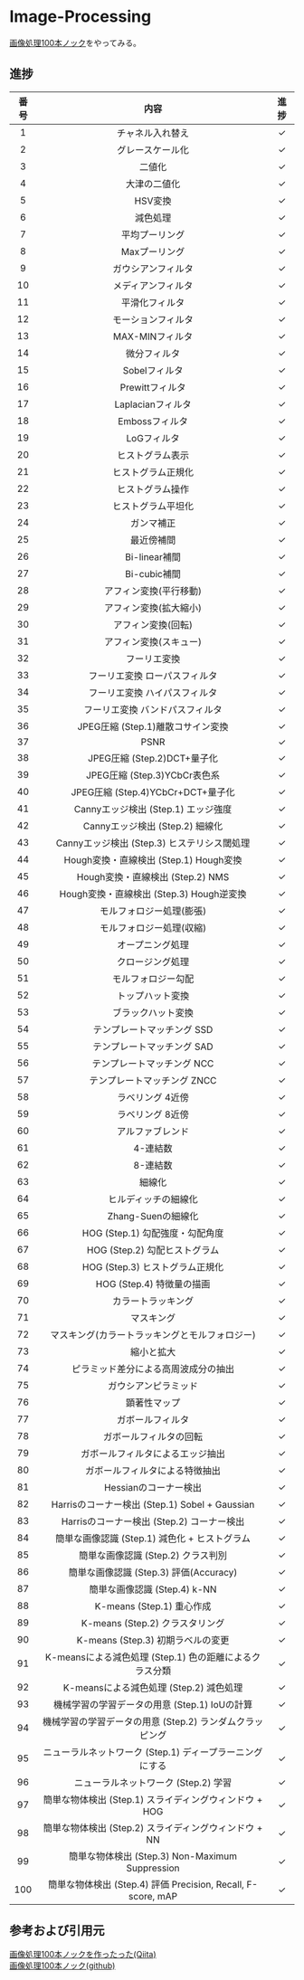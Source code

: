 # Image-Processing
[画像処理100本ノック](https://qiita.com/yoyoyo_/items/2ef53f47f87dcf5d1e14)をやってみる。

## 進捗

| 番号 | 内容 | 進捗 |
|:----:|:----:|:----:|
| 1 | チャネル入れ替え | ✓ |
| 2 | グレースケール化 | ✓ |
| 3 | 二値化 | ✓ |
| 4 | 大津の二値化 | ✓ |
| 5 | HSV変換 | ✓ |
| 6 | 減色処理 | ✓ |
| 7 | 平均プーリング | ✓ |
| 8 | Maxプーリング | ✓ |
| 9 | ガウシアンフィルタ | ✓ |
| 10 | メディアンフィルタ | ✓ |
| 11 | 平滑化フィルタ | ✓ |
| 12 | モーションフィルタ | ✓ |
| 13 | MAX-MINフィルタ | ✓ |
| 14 | 微分フィルタ | ✓ |
| 15 | Sobelフィルタ | ✓ |
| 16 | Prewittフィルタ | ✓ |
| 17 | Laplacianフィルタ | ✓ |
| 18 | Embossフィルタ | ✓ |
| 19 | LoGフィルタ | ✓ |
| 20 | ヒストグラム表示 | ✓ |
| 21 | ヒストグラム正規化 | ✓ |
| 22 | ヒストグラム操作 | ✓ |
| 23 | ヒストグラム平坦化 | ✓ |
| 24 | ガンマ補正 | ✓ |
| 25 | 最近傍補間 | ✓ |
| 26 | Bi-linear補間 | ✓ |
| 27 | Bi-cubic補間 | ✓ |
| 28 | アフィン変換(平行移動) | ✓ |
| 29 | アフィン変換(拡大縮小) | ✓ |
| 30 | アフィン変換(回転) | ✓ |
| 31 | アフィン変換(スキュー) | ✓ |
| 32 | フーリエ変換 | ✓ |
| 33 | フーリエ変換 ローパスフィルタ | ✓ |
| 34 | フーリエ変換 ハイパスフィルタ | ✓ |
| 35 | フーリエ変換 バンドパスフィルタ | ✓ |
| 36 | JPEG圧縮 (Step.1)離散コサイン変換 | ✓ |
| 37 | PSNR | ✓ |
| 38 | JPEG圧縮 (Step.2)DCT+量子化 | ✓ |
| 39 | JPEG圧縮 (Step.3)YCbCr表色系 | ✓ |
| 40 | JPEG圧縮 (Step.4)YCbCr+DCT+量子化 | ✓ |
| 41 | Cannyエッジ検出 (Step.1) エッジ強度 | ✓ |
| 42 | Cannyエッジ検出 (Step.2) 細線化 | ✓ |
| 43 | Cannyエッジ検出 (Step.3) ヒステリシス閾処理 | ✓ |
| 44 | Hough変換・直線検出 (Step.1) Hough変換 | ✓ |
| 45 | Hough変換・直線検出 (Step.2) NMS | ✓ |
| 46 | Hough変換・直線検出 (Step.3) Hough逆変換 | ✓ |
| 47 | モルフォロジー処理(膨張) | ✓ |
| 48 | モルフォロジー処理(収縮) | ✓ |
| 49 | オープニング処理 | ✓ |
| 50 | クロージング処理 | ✓ |
| 51 | モルフォロジー勾配 | ✓ |
| 52 | トップハット変換 | ✓ |
| 53 | ブラックハット変換 | ✓ |
| 54 | テンプレートマッチング SSD | ✓ |
| 55 | テンプレートマッチング SAD | ✓ |
| 56 | テンプレートマッチング NCC | ✓ |
| 57 | テンプレートマッチング ZNCC | ✓ |
| 58 | ラベリング 4近傍 | ✓ |
| 59 | ラベリング 8近傍 | ✓ |
| 60 | アルファブレンド | ✓ |
| 61 | 4-連結数 | ✓ |
| 62 | 8-連結数 | ✓ |
| 63 | 細線化 | ✓ |
| 64 | ヒルディッチの細線化 | ✓ |
| 65 | Zhang-Suenの細線化 | ✓ |
| 66 | HOG (Step.1) 勾配強度・勾配角度 | ✓ |
| 67 | HOG (Step.2) 勾配ヒストグラム | ✓ |
| 68 | HOG (Step.3) ヒストグラム正規化 | ✓ |
| 69 | HOG (Step.4) 特徴量の描画 | ✓ |
| 70 | カラートラッキング | ✓ |
| 71 | マスキング | ✓ |
| 72 | マスキング(カラートラッキングとモルフォロジー) | ✓ |
| 73 | 縮小と拡大 | ✓ |
| 74 | ピラミッド差分による高周波成分の抽出 | ✓ |
| 75 | ガウシアンピラミッド | ✓ |
| 76 | 顕著性マップ | ✓ |
| 77 | ガボールフィルタ | ✓ |
| 78 | ガボールフィルタの回転 | ✓ |
| 79 | ガボールフィルタによるエッジ抽出 | ✓ |
| 80 | ガボールフィルタによる特徴抽出 | ✓ |
| 81 | Hessianのコーナー検出 | ✓ |
| 82 | Harrisのコーナー検出 (Step.1) Sobel + Gaussian | ✓ |
| 83 | Harrisのコーナー検出 (Step.2) コーナー検出 | ✓ |
| 84 | 簡単な画像認識 (Step.1) 減色化 + ヒストグラム | ✓ |
| 85 | 簡単な画像認識 (Step.2) クラス判別 | ✓ |
| 86 | 簡単な画像認識 (Step.3) 評価(Accuracy) | ✓ |
| 87 | 簡単な画像認識 (Step.4) k-NN | ✓ |
| 88 | K-means (Step.1) 重心作成 | ✓ |
| 89 | K-means (Step.2) クラスタリング | ✓ |
| 90 | K-means (Step.3) 初期ラベルの変更 | ✓ |
| 91 | K-meansによる減色処理 (Step.1) 色の距離によるクラス分類 | ✓ |
| 92 | K-meansによる減色処理 (Step.2) 減色処理 | ✓ |
| 93 | 機械学習の学習データの用意 (Step.1) IoUの計算 | ✓ |
| 94 | 機械学習の学習データの用意 (Step.2) ランダムクラッピング | ✓ |
| 95 | ニューラルネットワーク (Step.1) ディープラーニングにする | ✓ |
| 96 | ニューラルネットワーク (Step.2) 学習 | ✓ |
| 97 | 簡単な物体検出 (Step.1) スライディングウィンドウ + HOG | ✓ |
| 98 | 簡単な物体検出 (Step.2) スライディングウィンドウ + NN | ✓ |
| 99 | 簡単な物体検出 (Step.3) Non-Maximum Suppression | ✓ |
| 100 | 簡単な物体検出 (Step.4) 評価 Precision, Recall, F-score, mAP | ✓ |


## 参考および引用元
[画像処理100本ノックを作ったった(Qiita)](https://qiita.com/yoyoyo_/items/2ef53f47f87dcf5d1e14) <br>
[画像処理100本ノック(github)](https://github.com/yoyoyo-yo/Gasyori100knock) <br>
